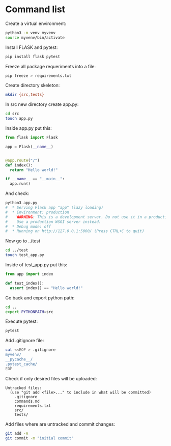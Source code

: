 # Command list

Create a virtual environment:
```bash
python3 -m venv myvenv
source myvenv/bin/activate
```

Install FLASK and pytest:
```bash
pip install flask pytest
```

Freeze all package requeriments into a file:
```bash
pip freeze > requirements.txt
```

Create directory skeleton:
```bash
mkdir {src,tests}
```

In src new directory create app.py:
```bash
cd src
touch app.py
```

Inside app.py put this:
```python
from flask import Flask

app = Flask(__name__)


@app.route("/")
def index():
  return "Hello world!"

if __name__ == "__main__":
  app.run()
```

And check:
```bash
python3 app.py
#  * Serving Flask app "app" (lazy loading)
#  * Environment: production
#    WARNING: This is a development server. Do not use it in a production deployment.
#    Use a production WSGI server instead.
#  * Debug mode: off
#  * Running on http://127.0.0.1:5000/ (Press CTRL+C to quit)
```

Now go to ../test
```bash
cd ../test
touch test_app.py
```

Inside of test_app.py put this:
```python
from app import index

def test_index():
  assert index() == "Hello world!"
```

Go back and export python path:
```bash
cd ..
export PYTHONPATH=src
```

Execute pytest:
```bash
pytest
```

Add .gitignore file:
```bash
cat <<EOF > .gitignore
myvenv/
__pycache__/
.pytest_cache/
EOF
```

Check if only desired files will be uploaded:
```
Untracked files:
  (use "git add <file>..." to include in what will be committed)
	.gitignore
	commands.md
	requirements.txt
	src/
	tests/
```

Add files where are untracked and commit changes:
```bash
git add -A
git commit -m "initial commit"
